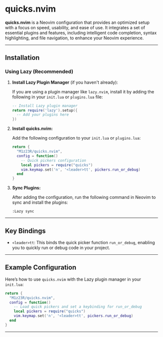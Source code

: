 
# quicks.nvim

**quicks.nvim** is a Neovim configuration that provides an optimized setup with a focus on speed, usability, and ease of use. It integrates a set of essential plugins and features, including intelligent code completion, syntax highlighting, and file navigation, to enhance your Neovim experience.

---

## Installation

### Using Lazy (Recommended)

1. **Install Lazy Plugin Manager** (if you haven't already):

   If you are using a plugin manager like `lazy.nvim`, install it by adding the following in your `init.lua` or `plugins.lua` file:

   ```lua
   -- Install Lazy plugin manager
   return require('lazy').setup({
     -- Add your plugins here
   })
   ```

2. **Install quicks.nvim:**

   Add the following configuration to your `init.lua` or `plugins.lua`:

   ```lua
   return {
     "M1z23R/quicks.nvim",
     config = function()
       -- Quick pickers configuration
       local pickers = require("quicks")
       vim.keymap.set('n', '<leader>tt', pickers.run_or_debug)
     end
   }
   ```

3. **Sync Plugins:**

   After adding the configuration, run the following command in Neovim to sync and install the plugins:

   ```vim
   :Lazy sync
   ```

---

## Key Bindings

- `<leader>tt`: This binds the quick picker function `run_or_debug`, enabling you to quickly run or debug code in your project.

---

## Example Configuration

Here’s how to use `quicks.nvim` with the Lazy plugin manager in your `init.lua`:

```lua
return {
  "M1z23R/quicks.nvim",
  config = function()
    -- Load quick pickers and set a keybinding for run_or_debug
    local pickers = require("quicks")
    vim.keymap.set('n', '<leader>tt', pickers.run_or_debug)
  end
}
```

---
